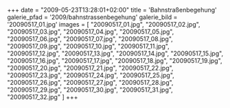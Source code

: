 +++
date = "2009-05-23T13:28:01+02:00"
title = 'Bahnstraßenbegehung'
galerie_pfad = '2009/bahnstrassenbegehung'
galerie_bild = '20090517_01.jpg'
images = [
  "20090517_01.jpg",
  "20090517_02.jpg",
  "20090517_03.jpg",
  "20090517_04.jpg",
  "20090517_05.jpg",
  "20090517_06.jpg",
  "20090517_07.jpg",
  "20090517_08.jpg",
  "20090517_09.jpg",
  "20090517_10.jpg",
  "20090517_11.jpg",
  "20090517_12.jpg",
  "20090517_13.jpg",
  "20090517_14.jpg",
  "20090517_15.jpg",
  "20090517_16.jpg",
  "20090517_17.jpg",
  "20090517_18.jpg",
  "20090517_19.jpg",
  "20090517_20.jpg",
  "20090517_21.jpg",
  "20090517_22.jpg",
  "20090517_23.jpg",
  "20090517_24.jpg",
  "20090517_25.jpg",
  "20090517_26.jpg",
  "20090517_27.jpg",
  "20090517_28.jpg",
  "20090517_29.jpg",
  "20090517_30.jpg",
  "20090517_31.jpg",
  "20090517_32.jpg"
]
+++

      